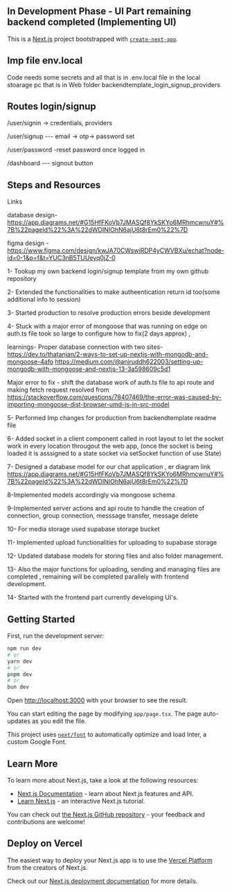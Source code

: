 ## In Development Phase - UI Part remaining backend completed (Implementing UI)

This is a [Next.js](https://nextjs.org/) project bootstrapped with [`create-next-app`](https://github.com/vercel/next.js/tree/canary/packages/create-next-app).

## Imp file env.local 
Code needs some secrets and all that is in .env.local file in the local stoarage pc
that is in Web folder backendtemplate_login_signup_providers


## Routes login/signup

/user/signin -> credentials, providers

/user/signup  --- email -> otp-> password set

/user/password  -reset password once logged in

/dashboard --- signout button



## Steps and Resources

Links

database design- https://app.diagrams.net/#G15HfFKoVb7JMASQf8YkSKYo6MRhmcwnuY#%7B%22pageId%22%3A%22dWDINIOhN6ajU6t8rEm0%22%7D

figma design - https://www.figma.com/design/kwJA70CWswiRDP4yCWVBXu/echat?node-id=0-1&p=f&t=YUC3nB5TUUeyq0jZ-0


1- Tookup my own backend login/signup template from my own github repository

2- Extended the functionalities to make autheentication return id too(some additional info to session)

3- Started production to resolve production errors beside development

4- Stuck with a major error of mongoose that was running on edge on auth.ts file took so large to configure how to fix(2 days approx) ,

learnings- Proper database connection  with two sites-
https://dev.to/thatanjan/2-ways-to-set-up-nextjs-with-mongodb-and-mongoose-4afo
https://medium.com/@aniruddh622003/setting-up-mongodb-with-mongoose-and-nextjs-13-3a598609c5d1

Major error to fix -
shift the database work of auth.ts file to api route and making fetch request resolved from
https://stackoverflow.com/questions/78407469/the-error-was-caused-by-importing-mongoose-dist-browser-umd-js-in-src-model

5- Performed Imp changes for production from backendtemplate readme file

6- Added socket in a client component called in root layout to let the socket work in every location througout the web app, (once the socket is being loaded it is asssigned to a state socket via setSocket function of use State)

7- Designed a database model for our chat application , er diagram link https://app.diagrams.net/#G15HfFKoVb7JMASQf8YkSKYo6MRhmcwnuY#%7B%22pageId%22%3A%22dWDINIOhN6ajU6t8rEm0%22%7D

8-Implemented models accordingly via mongoose schema

9-Implemented server actions and api route to handle the creation of connection, group connection, messsage transfer, message delete 

10- For media storage used supabase storage bucket 

11- Implemented upload functionalities for uploading to supabase storage 

12- Updated database models for storing files and also folder management.  

13- Also the major functions for uploading, sending and managing files are completed , remaining will be completed parallely with frontend development.

14- Started with the frontend part currently developing UI's. 


## Getting Started

First, run the development server:

```bash
npm run dev
# or
yarn dev
# or
pnpm dev
# or
bun dev
```

Open [http://localhost:3000](http://localhost:3000) with your browser to see the result.

You can start editing the page by modifying `app/page.tsx`. The page auto-updates as you edit the file.

This project uses [`next/font`](https://nextjs.org/docs/basic-features/font-optimization) to automatically optimize and load Inter, a custom Google Font.

## Learn More

To learn more about Next.js, take a look at the following resources:

- [Next.js Documentation](https://nextjs.org/docs) - learn about Next.js features and API.
- [Learn Next.js](https://nextjs.org/learn) - an interactive Next.js tutorial.

You can check out [the Next.js GitHub repository](https://github.com/vercel/next.js/) - your feedback and contributions are welcome!

## Deploy on Vercel

The easiest way to deploy your Next.js app is to use the [Vercel Platform](https://vercel.com/new?utm_medium=default-template&filter=next.js&utm_source=create-next-app&utm_campaign=create-next-app-readme) from the creators of Next.js.

Check out our [Next.js deployment documentation](https://nextjs.org/docs/deployment) for more details.
